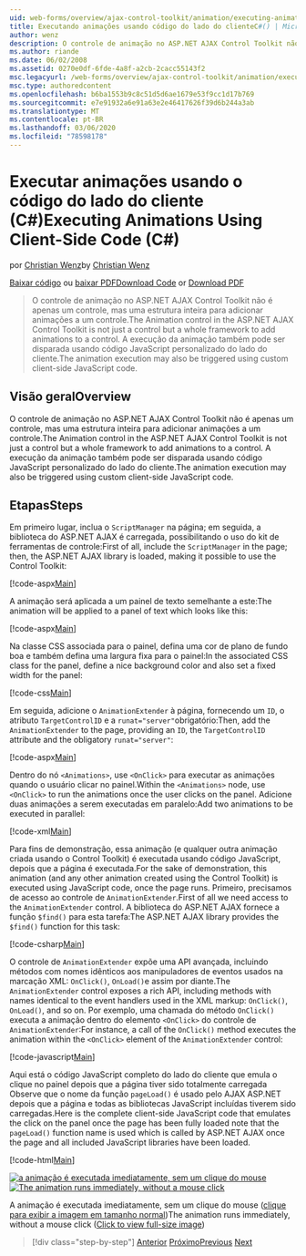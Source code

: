 ```yaml
---
uid: web-forms/overview/ajax-control-toolkit/animation/executing-animations-using-client-side-code-cs
title: Executando animações usando código do lado do clienteC#() | Microsoft Docs
author: wenz
description: O controle de animação no ASP.NET AJAX Control Toolkit não é apenas um controle, mas uma estrutura inteira para adicionar animações a um controle. A execução da animação...
ms.author: riande
ms.date: 06/02/2008
ms.assetid: 0270e0df-6fde-4a8f-a2cb-2cacc55143f2
msc.legacyurl: /web-forms/overview/ajax-control-toolkit/animation/executing-animations-using-client-side-code-cs
msc.type: authoredcontent
ms.openlocfilehash: b6ba1553b9c8c51d5d6ae1679e53f9cc1d17b769
ms.sourcegitcommit: e7e91932a6e91a63e2e46417626f39d6b244a3ab
ms.translationtype: MT
ms.contentlocale: pt-BR
ms.lasthandoff: 03/06/2020
ms.locfileid: "78598178"
---
```

# <a name="executing-animations-using-client-side-code-c"></a><span data-ttu-id="43352-104">Executar animações usando o código do lado do cliente (C#)</span><span class="sxs-lookup"><span data-stu-id="43352-104">Executing Animations Using Client-Side Code (C#)</span></span>

<span data-ttu-id="43352-105">por [Christian Wenz](https://github.com/wenz)</span><span class="sxs-lookup"><span data-stu-id="43352-105">by [Christian Wenz](https://github.com/wenz)</span></span>

<span data-ttu-id="43352-106">[Baixar código](https://download.microsoft.com/download/f/9/a/f9a26acd-8df4-4484-8a18-199e4598f411/Animation10.cs.zip) ou [baixar PDF](https://download.microsoft.com/download/6/7/1/6718d452-ff89-4d3f-a90e-c74ec2d636a3/animation10CS.pdf)</span><span class="sxs-lookup"><span data-stu-id="43352-106">[Download Code](https://download.microsoft.com/download/f/9/a/f9a26acd-8df4-4484-8a18-199e4598f411/Animation10.cs.zip) or [Download PDF](https://download.microsoft.com/download/6/7/1/6718d452-ff89-4d3f-a90e-c74ec2d636a3/animation10CS.pdf)</span></span>

> <span data-ttu-id="43352-107">O controle de animação no ASP.NET AJAX Control Toolkit não é apenas um controle, mas uma estrutura inteira para adicionar animações a um controle.</span><span class="sxs-lookup"><span data-stu-id="43352-107">The Animation control in the ASP.NET AJAX Control Toolkit is not just a control but a whole framework to add animations to a control.</span></span> <span data-ttu-id="43352-108">A execução da animação também pode ser disparada usando código JavaScript personalizado do lado do cliente.</span><span class="sxs-lookup"><span data-stu-id="43352-108">The animation execution may also be triggered using custom client-side JavaScript code.</span></span>

## <a name="overview"></a><span data-ttu-id="43352-109">Visão geral</span><span class="sxs-lookup"><span data-stu-id="43352-109">Overview</span></span>

<span data-ttu-id="43352-110">O controle de animação no ASP.NET AJAX Control Toolkit não é apenas um controle, mas uma estrutura inteira para adicionar animações a um controle.</span><span class="sxs-lookup"><span data-stu-id="43352-110">The Animation control in the ASP.NET AJAX Control Toolkit is not just a control but a whole framework to add animations to a control.</span></span> <span data-ttu-id="43352-111">A execução da animação também pode ser disparada usando código JavaScript personalizado do lado do cliente.</span><span class="sxs-lookup"><span data-stu-id="43352-111">The animation execution may also be triggered using custom client-side JavaScript code.</span></span>

## <a name="steps"></a><span data-ttu-id="43352-112">Etapas</span><span class="sxs-lookup"><span data-stu-id="43352-112">Steps</span></span>

<span data-ttu-id="43352-113">Em primeiro lugar, inclua o `ScriptManager` na página; em seguida, a biblioteca do ASP.NET AJAX é carregada, possibilitando o uso do kit de ferramentas de controle:</span><span class="sxs-lookup"><span data-stu-id="43352-113">First of all, include the `ScriptManager` in the page; then, the ASP.NET AJAX library is loaded, making it possible to use the Control Toolkit:</span></span>

[!code-aspx[Main](executing-animations-using-client-side-code-cs/samples/sample1.aspx)]

<span data-ttu-id="43352-114">A animação será aplicada a um painel de texto semelhante a este:</span><span class="sxs-lookup"><span data-stu-id="43352-114">The animation will be applied to a panel of text which looks like this:</span></span>

[!code-aspx[Main](executing-animations-using-client-side-code-cs/samples/sample2.aspx)]

<span data-ttu-id="43352-115">Na classe CSS associada para o painel, defina uma cor de plano de fundo boa e também defina uma largura fixa para o painel:</span><span class="sxs-lookup"><span data-stu-id="43352-115">In the associated CSS class for the panel, define a nice background color and also set a fixed width for the panel:</span></span>

[!code-css[Main](executing-animations-using-client-side-code-cs/samples/sample3.css)]

<span data-ttu-id="43352-116">Em seguida, adicione o `AnimationExtender` à página, fornecendo um `ID`, o atributo `TargetControlID` e a `runat="server"`obrigatório:</span><span class="sxs-lookup"><span data-stu-id="43352-116">Then, add the `AnimationExtender` to the page, providing an `ID`, the `TargetControlID` attribute and the obligatory `runat="server"`:</span></span>

[!code-aspx[Main](executing-animations-using-client-side-code-cs/samples/sample4.aspx)]

<span data-ttu-id="43352-117">Dentro do nó `<Animations>`, use `<OnClick>` para executar as animações quando o usuário clicar no painel.</span><span class="sxs-lookup"><span data-stu-id="43352-117">Within the `<Animations>` node, use `<OnClick>` to run the animations once the user clicks on the panel.</span></span> <span data-ttu-id="43352-118">Adicione duas animações a serem executadas em paralelo:</span><span class="sxs-lookup"><span data-stu-id="43352-118">Add two animations to be executed in parallel:</span></span>

[!code-xml[Main](executing-animations-using-client-side-code-cs/samples/sample5.xml)]

<span data-ttu-id="43352-119">Para fins de demonstração, essa animação (e qualquer outra animação criada usando o Control Toolkit) é executada usando código JavaScript, depois que a página é executada.</span><span class="sxs-lookup"><span data-stu-id="43352-119">For the sake of demonstration, this animation (and any other animation created using the Control Toolkit) is executed using JavaScript code, once the page runs.</span></span> <span data-ttu-id="43352-120">Primeiro, precisamos de acesso ao controle de `AnimationExtender`.</span><span class="sxs-lookup"><span data-stu-id="43352-120">First of all we need access to the `AnimationExtender` control.</span></span> <span data-ttu-id="43352-121">A biblioteca do ASP.NET AJAX fornece a função `$find()` para esta tarefa:</span><span class="sxs-lookup"><span data-stu-id="43352-121">The ASP.NET AJAX library provides the `$find()` function for this task:</span></span>

[!code-csharp[Main](executing-animations-using-client-side-code-cs/samples/sample6.cs)]

<span data-ttu-id="43352-122">O controle de `AnimationExtender` expõe uma API avançada, incluindo métodos com nomes idênticos aos manipuladores de eventos usados na marcação XML: `OnClick()`, `OnLoad()`e assim por diante.</span><span class="sxs-lookup"><span data-stu-id="43352-122">The `AnimationExtender` control exposes a rich API, including methods with names identical to the event handlers used in the XML markup: `OnClick()`, `OnLoad()`, and so on.</span></span> <span data-ttu-id="43352-123">Por exemplo, uma chamada do método `OnClick()` executa a animação dentro do elemento `<OnClick>` do controle de `AnimationExtender`:</span><span class="sxs-lookup"><span data-stu-id="43352-123">For instance, a call of the `OnClick()` method executes the animation within the `<OnClick>` element of the `AnimationExtender` control:</span></span>

[!code-javascript[Main](executing-animations-using-client-side-code-cs/samples/sample7.js)]

<span data-ttu-id="43352-124">Aqui está o código JavaScript completo do lado do cliente que emula o clique no painel depois que a página tiver sido totalmente carregada Observe que o nome da função `pageLoad()` é usado pelo AJAX ASP.NET depois que a página e todas as bibliotecas JavaScript incluídas tiverem sido carregadas.</span><span class="sxs-lookup"><span data-stu-id="43352-124">Here is the complete client-side JavaScript code that emulates the click on the panel once the page has been fully loaded note that the `pageLoad()` function name is used which is called by ASP.NET AJAX once the page and all included JavaScript libraries have been loaded.</span></span>

[!code-html[Main](executing-animations-using-client-side-code-cs/samples/sample8.html)]

<span data-ttu-id="43352-125">[![a animação é executada imediatamente, sem um clique do mouse](executing-animations-using-client-side-code-cs/_static/image2.png)](executing-animations-using-client-side-code-cs/_static/image1.png)</span><span class="sxs-lookup"><span data-stu-id="43352-125">[![The animation runs immediately, without a mouse click](executing-animations-using-client-side-code-cs/_static/image2.png)](executing-animations-using-client-side-code-cs/_static/image1.png)</span></span>

<span data-ttu-id="43352-126">A animação é executada imediatamente, sem um clique do mouse ([clique para exibir a imagem em tamanho normal](executing-animations-using-client-side-code-cs/_static/image3.png))</span><span class="sxs-lookup"><span data-stu-id="43352-126">The animation runs immediately, without a mouse click ([Click to view full-size image](executing-animations-using-client-side-code-cs/_static/image3.png))</span></span>

> [!div class="step-by-step"]
> <span data-ttu-id="43352-127">[Anterior](modifying-animations-from-the-server-side-cs.md)
> [Próximo](changing-an-animation-using-client-side-code-cs.md)</span><span class="sxs-lookup"><span data-stu-id="43352-127">[Previous](modifying-animations-from-the-server-side-cs.md)
[Next](changing-an-animation-using-client-side-code-cs.md)</span></span>
